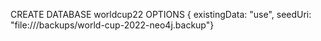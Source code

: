 CREATE DATABASE worldcup22 OPTIONS { existingData: "use", seedUri: "file:///backups/world-cup-2022-neo4j.backup"}